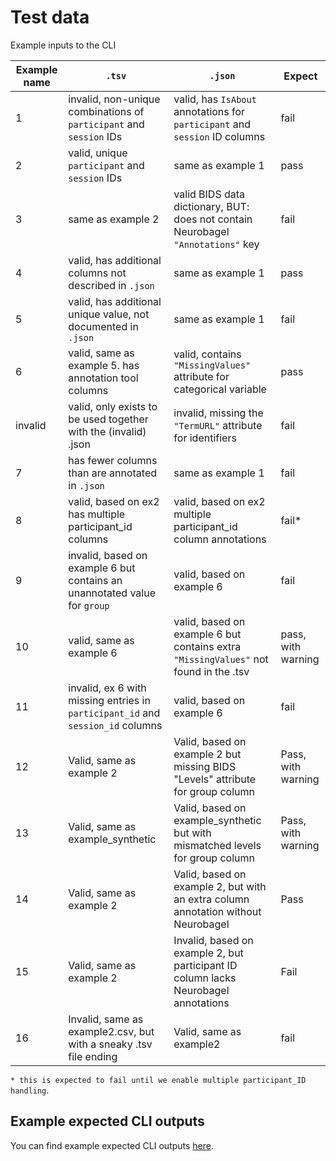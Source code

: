 # Test data

Example inputs to the CLI

| Example name | `.tsv`                                                                          | `.json`                                                                              | Expect             |
| ------------ | ------------------------------------------------------------------------------- | ------------------------------------------------------------------------------------ | ------------------ |
| 1            | invalid, non-unique combinations of `participant` and `session` IDs             | valid, has `IsAbout` annotations for `participant` and `session` ID columns          | fail               |
| 2            | valid, unique `participant` and `session` IDs                                   | same as example 1                                                                    | pass               |
| 3            | same as example 2                                                               | valid BIDS data dictionary, BUT: does not contain Neurobagel `"Annotations"` key     | fail               |
| 4            | valid, has additional columns not described in `.json`                          | same as example 1                                                                    | pass               |
| 5            | valid, has additional unique value, not documented in `.json`                   | same as example 1                                                                    | fail               |
| 6            | valid, same as example 5. has annotation tool columns                           | valid, contains `"MissingValues"` attribute for categorical variable                 | pass               |
| invalid      | valid, only exists to be used together with the (invalid) .json                 | invalid, missing the `"TermURL"` attribute for identifiers                           | fail               |
| 7            | has fewer columns than are annotated in `.json`                                 | same as example 1                                                                    | fail               |
| 8            | valid, based on ex2 has multiple participant_id columns                         | valid, based on ex2 multiple participant_id column annotations                       | fail*              |
| 9            | invalid, based on example 6 but contains an unannotated value for `group`       | valid, based on example 6                                                            | fail               |
| 10           | valid, same as example 6                                                        | valid, based on example 6 but contains extra `"MissingValues"` not found in the .tsv | pass, with warning |
| 11           | invalid, ex 6 with missing entries in `participant_id` and `session_id` columns | valid, based on example 6                                                            | fail               |
| 12           | Valid, same as example 2                                                        | Valid, based on example 2 but missing BIDS "Levels" attribute for group column       | Pass, with warning |
| 13           | Valid, same as example_synthetic                                                | Valid, based on example_synthetic but with mismatched levels for group column        | Pass, with warning |
| 14           | Valid, same as example 2                                                        | Valid, based on example 2, but with an extra column annotation without Neurobagel    | Pass               |
| 15           | Valid, same as example 2                                                        | Invalid, based on example 2, but participant ID column lacks Neurobagel annotations  | Fail               |
| 16           | Invalid, same as example2.csv, but with a sneaky .tsv file ending               | Valid, same as example2                                                              | fail               |

`* this is expected to fail until we enable multiple participant_ID handling`.

## Example expected CLI outputs
You can find example expected CLI outputs [here](https://github.com/neurobagel/neurobagel_examples).